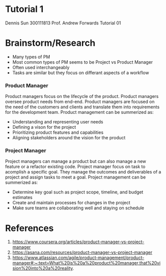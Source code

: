 # Tutorial 1
Dennis Sun 300111813
Prof. Andrew Forwards
Tutorial 01

# Brainstorm/Research

- Many types of PM
- Most common types of PM seems to be Project vs Product Manager
- Often used interchangeably
- Tasks are similar but they focus on differant aspects of a workflow

### Product Manager

Product managers focus on the lifecycle of the product. Product managers oversee product needs from end-end. Product managers are focused on the need of the customers and clients and translate them into requirements for the development team. Product management can be summerized as:

- Understanding and representing user needs
- Defining a vison for the project
- Prioritizing product features and capabilities
- Aligning stakeholders around the vision for the product

### Project Manager

Project managers can manage a product but can also manage a new feature or a refactor existing code. Project manager focus on task to acomplish a specific goal. They manage the outcomes and deliverables of a project and assign tasks to meet a goal. Project management can be summerized as:

- Determine key goal such as project scope, timeline, and budget estimates
- Create and maintain processes for changes in the project
- Make sure teams are collaborating well and staying on schedule

# References
1. https://www.coursera.org/articles/product-manager-vs-project-manager
2. https://asana.com/resources/product-manager-vs-project-manager
3. https://www.atlassian.com/agile/product-management/product-manager#:~:text=What%20is%20a%20product%20manager,that%20vision%20into%20a%20reality.